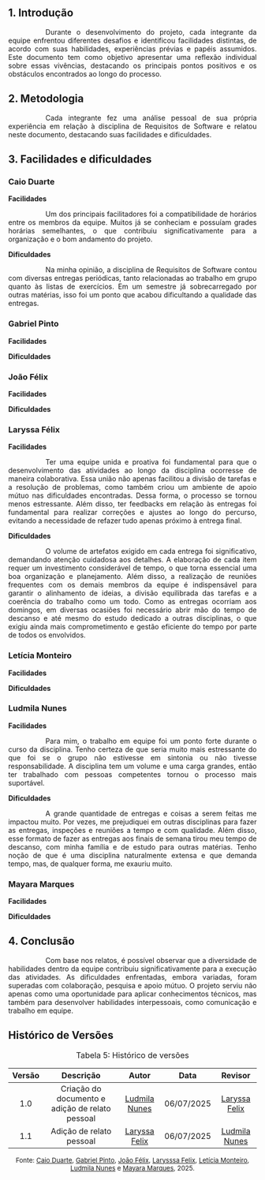## 1. Introdução
<div style="text-align: justify; text-indent: 2cm;"> Durante o desenvolvimento do projeto, cada integrante da equipe enfrentou diferentes desafios e identificou facilidades distintas, de acordo com suas habilidades, experiências prévias e papéis assumidos. Este documento tem como objetivo apresentar uma reflexão individual sobre essas vivências, destacando os principais pontos positivos e os obstáculos encontrados ao longo do processo. </div>

## 2. Metodologia
<div style="text-align: justify; text-indent: 2cm;">Cada integrante fez uma análise pessoal de sua própria experiência em relação à disciplina de Requisitos de Software e relatou neste documento, destacando suas facilidades e dificuldades.
</div>

## 3. Facilidades e dificuldades
### Caio Duarte
**Facilidades**
<div style="text-align: justify; text-indent: 2cm;">
Um dos principais facilitadores foi a compatibilidade de horários entre os membros da equipe. Muitos já se conheciam e possuíam grades horárias semelhantes, o que contribuiu significativamente para a organização e o bom andamento do projeto.
</div>

**Dificuldades**
<div style="text-align: justify; text-indent: 2cm;">
Na minha opinião, a disciplina de Requisitos de Software contou com diversas entregas periódicas, tanto relacionadas ao trabalho em grupo quanto às listas de exercícios. Em um semestre já sobrecarregado por outras matérias, isso foi um ponto que acabou dificultando a qualidade das entregas.
</div>

### Gabriel Pinto
**Facilidades**
<div style="text-align: justify; text-indent: 2cm;">

</div>

**Dificuldades**
<div style="text-align: justify; text-indent: 2cm;">

</div>

### João Félix
**Facilidades**
<div style="text-align: justify; text-indent: 2cm;">

</div>

**Dificuldades**
<div style="text-align: justify; text-indent: 2cm;">

</div>

### Laryssa Félix
**Facilidades**
<div style="text-align: justify; text-indent: 2cm;">
Ter uma equipe unida e proativa foi fundamental para que o desenvolvimento das atividades ao longo da disciplina ocorresse de maneira colaborativa. Essa união não apenas facilitou a divisão de tarefas e a resolução de problemas, como também criou um ambiente de apoio mútuo nas dificuldades encontradas. Dessa forma, o processo se tornou menos estressante. Além disso, ter feedbacks em relação às entregas foi fundamental para realizar correções e ajustes ao longo do percurso, evitando a necessidade de refazer tudo apenas próximo à entrega final.
</div>

**Dificuldades**
<div style="text-align: justify; text-indent: 2cm;">
O volume de artefatos exigido em cada entrega foi significativo, demandando atenção cuidadosa aos detalhes. A elaboração de cada item requer um investimento considerável de tempo, o que torna essencial uma boa organização e planejamento. Além disso, a realização de reuniões frequentes com os demais membros da equipe é indispensável para garantir o alinhamento de ideias, a divisão equilibrada das tarefas e a coerência do trabalho como um todo. Como as entregas ocorriam aos domingos, em diversas ocasiões foi necessário abrir mão do tempo de descanso e até mesmo do estudo dedicado a outras disciplinas, o que exigiu ainda mais comprometimento e gestão eficiente do tempo por parte de todos os envolvidos.
</div>

### Letícia Monteiro
**Facilidades**
<div style="text-align: justify; text-indent: 2cm;">

</div>

**Dificuldades**
<div style="text-align: justify; text-indent: 2cm;">

</div>

### Ludmila Nunes
**Facilidades**
<div style="text-align: justify; text-indent: 2cm;">
Para mim, o trabalho em equipe foi um ponto forte durante o curso da disciplina. Tenho certeza de que seria muito mais estressante do que foi se o grupo não estivesse em sintonia ou não tivesse responsabilidade. A disciplina tem um volume e uma carga grandes, então ter trabalhado com pessoas competentes tornou o processo mais suportável.
</div>

**Dificuldades**
<div style="text-align: justify; text-indent: 2cm;">
A grande quantidade de entregas e coisas a serem feitas me impactou muito. Por vezes, me prejudiquei em outras disciplinas para fazer as entregas, inspeções e reuniões a tempo e com qualidade. Além disso, esse formato de fazer as entregas aos finais de semana tirou meu tempo de descanso, com minha família e de estudo para outras matérias. Tenho noção de que é uma disciplina naturalmente extensa e que demanda tempo, mas, de qualquer forma, me exauriu muito.
</div>

### Mayara Marques
**Facilidades**
<div style="text-align: justify; text-indent: 2cm;">

</div>

**Dificuldades**
<div style="text-align: justify; text-indent: 2cm;">

</div>

## 4. Conclusão
<div style="text-align: justify; text-indent: 2cm;"> Com base nos relatos, é possível observar que a diversidade de habilidades dentro da equipe contribuiu significativamente para a execução das atividades. As dificuldades enfrentadas, embora variadas, foram superadas com colaboração, pesquisa e apoio mútuo. O projeto serviu não apenas como uma oportunidade para aplicar conhecimentos técnicos, mas também para desenvolver habilidades interpessoais, como comunicação e trabalho em equipe. </div>

## Histórico de Versões 
<font size="3"><p style="text-align: center">Tabela 5: Histórico de versões</p></font>

| Versão | Descrição     |Autor                                       |Data    |Revisor|
|:-:     |  :-:          | :-:                                        | :-:        |:-:|
|1.0     | Criação do documento e adição de relato pessoal|[Ludmila Nunes](https://github.com/ludmilaaysha)| 06/07/2025 | [Laryssa Felix](https://github.com/felixlaryssa)  |
|1.1     | Adição de relato pessoal|[Laryssa Felix](https://github.com/felixlaryssa)| 06/07/2025 | [Ludmila Nunes](https://github.com/ludmilaaysha)  |
<font size="2"><p style="text-align: center">Fonte: [Caio Duarte](https://github.com/caioduart3), [Gabriel Pinto](https://github.com/GabrielSPinto), [João Félix](https://github.com/joaofmoreiraa), [Larysssa Felix](https://github.com/felixlaryssa), [Letícia Monteiro](https://github.com/LeticiaMonteiroo), [Ludmila Nunes](https://github.com/ludmilaaysha) e [Mayara Marques](https://github.com/maymarquee), 2025.</p></font>

